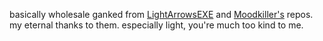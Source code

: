 basically wholesale ganked from [LightArrowsEXE](https://github.com/LightArrowsEXE/dotfiles/tree/master/mpv/.config/mpv) and [Moodkiller's](https://github.com/Moodkiller/MPV-Made-Easy/tree/master/mpv) repos. my eternal thanks to them. especially light, you're much too kind to me.

